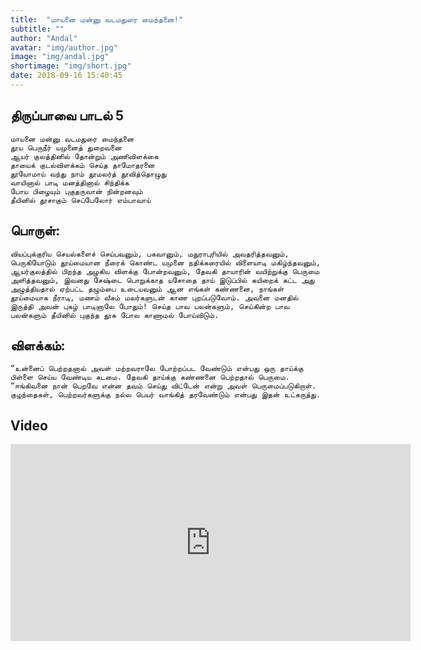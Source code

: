 ```yaml
---
title:  "மாயனை மன்னு வடமதுரை மைந்தனை!"
subtitle: ""
author: "Andal"
avatar: "img/author.jpg"
image: "img/andal.jpg"
shortimage: "img/short.jpg"
date: 2018-09-16 15:40:45
---
```


## திருப்பாவை பாடல் 5

```
மாயனை மன்னு வடமதுரை மைந்தனை
தூய பெருநீர் யமுனைத் துறைவனை
ஆயர் குலத்தினில் தோன்றும் அணிவிளக்கை
தாயைக் குடல்விளக்கம் செய்த தாமோதரனை
தூயோமாய் வந்து நாம் தூமலர்த் தூவித்தொழுது
வாயினால் பாடி மனத்தினால் சிந்திக்க
போய பிழையும் புகுதருவான் நின்றனவும்
தீயினில் தூசாகும் செப்பேலோர் எம்பாவாய்
```

## பொருள்:

```
வியப்புக்குரிய செயல்களைச் செய்பவனும், பகவானும், மதுராபுரியில் அவதரித்தவனும், பெருகியோடும் தூய்மையான நீரைக் கொண்ட யமுனை நதிக்கரையில் விளையாடி மகிழ்ந்தவனும், ஆயர்குலத்தில் பிறந்த அழகிய விளக்கு போன்றவனும், தேவகி தாயாரின் வயிற்றுக்கு பெருமை அளித்தவனும், இவனது சேஷ்டை பொறுக்காத யசோதை தாய் இடுப்பில் கயிறைக் கட்ட அது அழுத்தியதால் ஏற்பட்ட தழும்பை உடையவனும் ஆன எங்கள் கண்ணனை, நாங்கள் தூய்மையாக நீராடி, மணம் வீசும் மலர்களுடன் காண புறப்படுவோம். அவனை மனதில் இருத்தி அவன் புகழ் பாடினாலே போதும்! செய்த பாவ பலன்களும், செய்கின்ற பாவ பலன்களும் தீயினில் புகுந்த தூசு போல காணாமல் போய்விடும்.
```

## விளக்கம்:

```
“உன்னைப் பெற்றதனால் அவள் மற்றவராலே போற்றப்பட வேண்டும் என்பது ஒரு தாய்க்கு பிள்ளை செய்ய வேண்டிய கடமை. தேவகி தாய்க்கு கண்ணனை பெற்றதால் பெருமை. “ஈங்கிவனை நான் பெறவே என்ன தவம் செய்து விட்டேன் என்று அவள் பெருமைப்படுகிறாள். குழந்தைகள், பெற்றவர்களுக்கு நல்ல பெயர் வாங்கித் தரவேண்டும் என்பது இதன் உட்கருத்து.
```

## Video
<iframe width="640" height="315" src="https://www.youtube.com/embed/eqrgfKyfjtM" frameborder="0" allow="autoplay; encrypted-media" allowfullscreen></iframe>